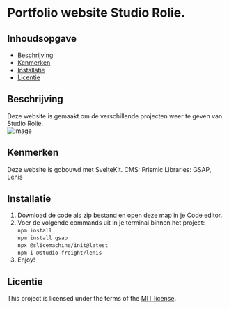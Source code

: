 # Portfolio website Studio Rolie.

## Inhoudsopgave

  * [Beschrijving](#beschrijving)
  * [Kenmerken](#kenmerken)
  * [Installatie](#installatie)
  * [Licentie](#licentie)

## Beschrijving
Deze website is gemaakt om de verschillende projecten weer te geven van Studio Rolie. 
<br>
![image](https://github.com/milanrolie/your-tribe-for-life-profile-card/assets/112857190/c2ef7712-058a-4e32-a444-0fe3aba3f4d6)
  
## Kenmerken
  Deze website is gobouwd met SvelteKit. 
  CMS: Prismic
  Libraries: GSAP, Lenis

## Installatie

1. Download de code als zip bestand en open deze map in je Code editor.
2. Voer de volgende commands uit in je terminal binnen het project: <br>
   `npm install`<br>
   `npm install gsap`<br>
   `npx @slicemachine/init@latest`<br>
   `npm i @studio-freight/lenis`<br>
3. Enjoy!

## Licentie

This project is licensed under the terms of the [MIT license](./LICENSE).


